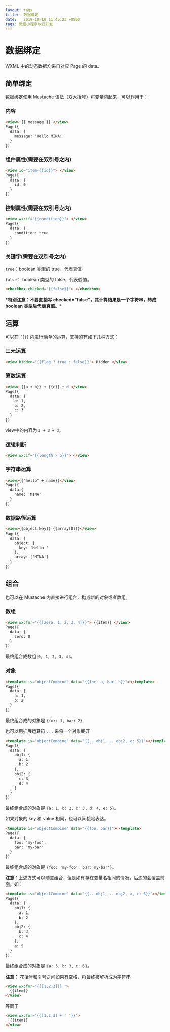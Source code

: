 ```yaml
---
layout: tags
title:  数据绑定 
date:   2019-10-10 11:45:23 +0800
tags: 微信小程序与云开发
---
```


# 数据绑定

WXML 中的动态数据均来自对应 Page 的 data。

## 简单绑定

数据绑定使用 Mustache 语法（双大括号）将变量包起来，可以作用于：

### 内容

```html
<view> {{ message }} </view>
Page({
  data: {
    message: 'Hello MINA!'
  }
})
```

### 组件属性(需要在双引号之内)

```html
<view id="item-{{id}}"> </view>
Page({
  data: {
    id: 0
  }
})
```

### 控制属性(需要在双引号之内)

```html
<view wx:if="{{condition}}"> </view>
Page({
  data: {
    condition: true
  }
})
```

### 关键字(需要在双引号之内)

`true`：boolean 类型的 true，代表真值。

`false`： boolean 类型的 false，代表假值。

```html
<checkbox checked="{{false}}"> </checkbox>
```

**\*特别注意：不要直接写 checked="false"，其计算结果是一个字符串，转成 boolean 类型后代表真值。***

## 运算

可以在 `{{}}` 内进行简单的运算，支持的有如下几种方式：

### 三元运算

```html
<view hidden="{{flag ? true : false}}"> Hidden </view>
```

### 算数运算

```html
<view> {{a + b}} + {{c}} + d </view>
Page({
  data: {
    a: 1,
    b: 2,
    c: 3
  }
})
```

view中的内容为 `3 + 3 + d`。

### 逻辑判断

```html
<view wx:if="{{length > 5}}"> </view>
```

### 字符串运算

```html
<view>{{"hello" + name}}</view>
Page({
  data:{
    name: 'MINA'
  }
})
```

### 数据路径运算

```html
<view>{{object.key}} {{array[0]}}</view>
Page({
  data: {
    object: {
      key: 'Hello '
    },
    array: ['MINA']
  }
})
```

## 组合

也可以在 Mustache 内直接进行组合，构成新的对象或者数组。

### 数组

```html
<view wx:for="{{[zero, 1, 2, 3, 4]}}"> {{item}} </view>
Page({
  data: {
    zero: 0
  }
})
```

最终组合成数组`[0, 1, 2, 3, 4]`。

### 对象

```html
<template is="objectCombine" data="{{for: a, bar: b}}"></template>
Page({
  data: {
    a: 1,
    b: 2
  }
})
```

最终组合成的对象是 `{for: 1, bar: 2}`

也可以用扩展运算符 `...` 来将一个对象展开

```html
<template is="objectCombine" data="{{...obj1, ...obj2, e: 5}}"></template>
Page({
  data: {
    obj1: {
      a: 1,
      b: 2
    },
    obj2: {
      c: 3,
      d: 4
    }
  }
})
```

最终组合成的对象是 `{a: 1, b: 2, c: 3, d: 4, e: 5}`。

如果对象的 key 和 value 相同，也可以间接地表达。

```html
<template is="objectCombine" data="{{foo, bar}}"></template>
Page({
  data: {
    foo: 'my-foo',
    bar: 'my-bar'
  }
})
```

最终组合成的对象是 `{foo: 'my-foo', bar:'my-bar'}`。

**注意**：上述方式可以随意组合，但是如有存在变量名相同的情况，后边的会覆盖前面，如：

```html
<template is="objectCombine" data="{{...obj1, ...obj2, a, c: 6}}"></template>
Page({
  data: {
    obj1: {
      a: 1,
      b: 2
    },
    obj2: {
      b: 3,
      c: 4
    },
    a: 5
  }
})
```

最终组合成的对象是 `{a: 5, b: 3, c: 6}`。

**注意：** 花括号和引号之间如果有空格，将最终被解析成为字符串

```html
<view wx:for="{{[1,2,3]}} ">
  {{item}}
</view>
```

等同于

```html
<view wx:for="{{[1,2,3] + ' '}}">
  {{item}}
</view>
```